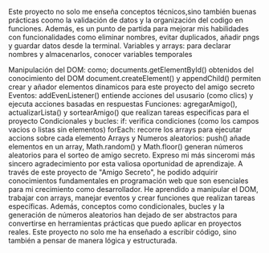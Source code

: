 Este proyecto no solo me enseña conceptos técnicos,sino también buenas prácticas coomo la validación de datos y la organización del codigo en funciones. Además, es un punto de partida para mejorar mis habilidades con funcionalidades  como eliminar nombres, evitar duplicados, añadir pngs y guardar datos desde la terminal.
Variables y arrays: 
para declarar nombres y almacenarlos, conocer variables temporales

Manipulación del DOM:
como; documents.getElementById() obtenidos del conocimiento del DOM
document.createElement() y appendChild() permiten crear y añador elementos dinamicos para este proyecto del amigo secreto
Eventos:
addEvenListener() entiende acciones del ususario (como clics) y ejecuta acciones basadas en respuestas
Funciones:
agregarAmigo(), actualizarLista() y sortearAmigo() que realizan tareas especificas para el proyecto
Condicionales y bucles:
if: verifica condiciones (como los campos vacios o listas sin elementos)
forEach: recorre los arrays para ejecutar accions sobre cada elemento
Arrays y Numeros aleatorios:
push() añade elementos en un array, Math.random() y Math.floor() generan números aleatorios para el sorteo de amigo secreto.
Expreso mi más sinceromi más sincero agradecimiento por esta valiosa oportunidad de aprendizaje. A través de este proyecto de "Amigo Secreto", he podido adquirir conocimientos fundamentales en programación web que son esenciales para mi crecimiento como desarrollador.
He aprendido a manipular el DOM, trabajar con arrays, manejar eventos y crear funciones que realizan tareas específicas. Además, conceptos como condicionales, bucles y la generación de números aleatorios han dejado de ser abstractos para convertirse en herramientas prácticas que puedo aplicar en proyectos reales.
Este proyecto no solo me ha enseñado a escribir código, sino también a pensar de manera lógica y estructurada.
